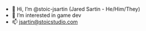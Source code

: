 - 👋 Hi, I’m @stoic-jsartin (Jared Sartin - He/Him/They)
- 👀 I’m interested in game dev
- 📫 jsartin@stoicstudio.com
